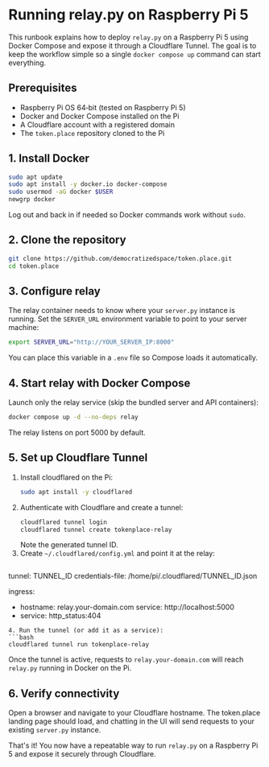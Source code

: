 # Running relay.py on Raspberry Pi 5

This runbook explains how to deploy `relay.py` on a Raspberry Pi 5 using Docker Compose and expose it through a Cloudflare Tunnel. The goal is to keep the workflow simple so a single `docker compose up` command can start everything.

## Prerequisites

- Raspberry Pi OS 64‑bit (tested on Raspberry Pi 5)
- Docker and Docker Compose installed on the Pi
- A Cloudflare account with a registered domain
- The `token.place` repository cloned to the Pi

## 1. Install Docker

```bash
sudo apt update
sudo apt install -y docker.io docker-compose
sudo usermod -aG docker $USER
newgrp docker
```

Log out and back in if needed so Docker commands work without `sudo`.

## 2. Clone the repository

```bash
git clone https://github.com/democratizedspace/token.place.git
cd token.place
```

## 3. Configure relay

The relay container needs to know where your `server.py` instance is running. Set the `SERVER_URL` environment variable to point to your server machine:

```bash
export SERVER_URL="http://YOUR_SERVER_IP:8000"
```

You can place this variable in a `.env` file so Compose loads it automatically.

## 4. Start relay with Docker Compose

Launch only the relay service (skip the bundled server and API containers):

```bash
docker compose up -d --no-deps relay
```

The relay listens on port 5000 by default.

## 5. Set up Cloudflare Tunnel

1. Install cloudflared on the Pi:
   ```bash
   sudo apt install -y cloudflared
   ```
2. Authenticate with Cloudflare and create a tunnel:
   ```bash
   cloudflared tunnel login
   cloudflared tunnel create tokenplace-relay
   ```
   Note the generated tunnel ID.
3. Create `~/.cloudflared/config.yml` and point it at the relay:
   ```yaml
tunnel: TUNNEL_ID
credentials-file: /home/pi/.cloudflared/TUNNEL_ID.json

ingress:
  - hostname: relay.your-domain.com
    service: http://localhost:5000
  - service: http_status:404
   ```
4. Run the tunnel (or add it as a service):
   ```bash
   cloudflared tunnel run tokenplace-relay
   ```

Once the tunnel is active, requests to `relay.your-domain.com` will reach `relay.py` running in Docker on the Pi.

## 6. Verify connectivity

Open a browser and navigate to your Cloudflare hostname. The token.place landing page should load, and chatting in the UI will send requests to your existing `server.py` instance.

That's it! You now have a repeatable way to run `relay.py` on a Raspberry Pi 5 and expose it securely through Cloudflare.
